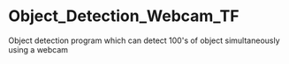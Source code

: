 # Object_Detection_Webcam_TF
Object detection program which can detect 100's of object simultaneously using a webcam
